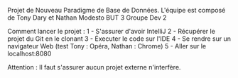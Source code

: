 Projet de Nouveau Paradigme de Base de Données.
L'équipe est composé de Tony Dary et Nathan Modesto
BUT 3 Groupe Dev 2

Comment lancer le projet : 
1 - S'assurer d'avoir IntelliJ
2 - Récupérer le projet du Git en le clonant
3 - Éxecuter le code sur l'IDE
4 - Se rendre sur un navigateur Web (test Tony : Opéra, Nathan : Chrome)
5 - Aller sur le localhost:8080

Attention :
Il faut s'assurer aucun projet externe n'interfère.